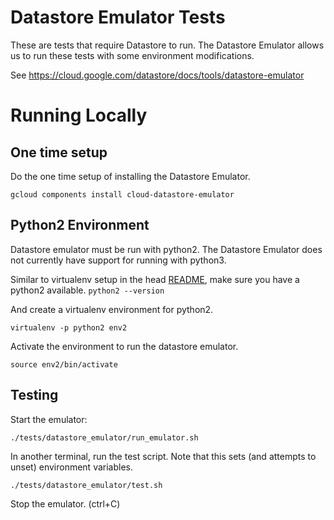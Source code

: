 # Datastore Emulator Tests
These are tests that require Datastore to run. The Datastore Emulator allows us to run these tests with some environment
modifications.

See https://cloud.google.com/datastore/docs/tools/datastore-emulator

# Running Locally
## One time setup
Do the one time setup of installing the Datastore Emulator.

`gcloud components install cloud-datastore-emulator`

## Python2 Environment

Datastore emulator must be run with python2. The Datastore Emulator does not currently have support for running with python3.

Similar to virtualenv setup in the head [README](../../README.md), make sure you have a python2 available.
```python2 --version```

And create a virtualenv environment for python2.

```virtualenv -p python2 env2```

Activate the environment to run the datastore emulator.

```source env2/bin/activate```

## Testing 

Start the emulator:

`./tests/datastore_emulator/run_emulator.sh`

In another terminal, run the test script. Note that this sets (and attempts to unset) environment variables.

`./tests/datastore_emulator/test.sh`

Stop the emulator. (ctrl+C)
